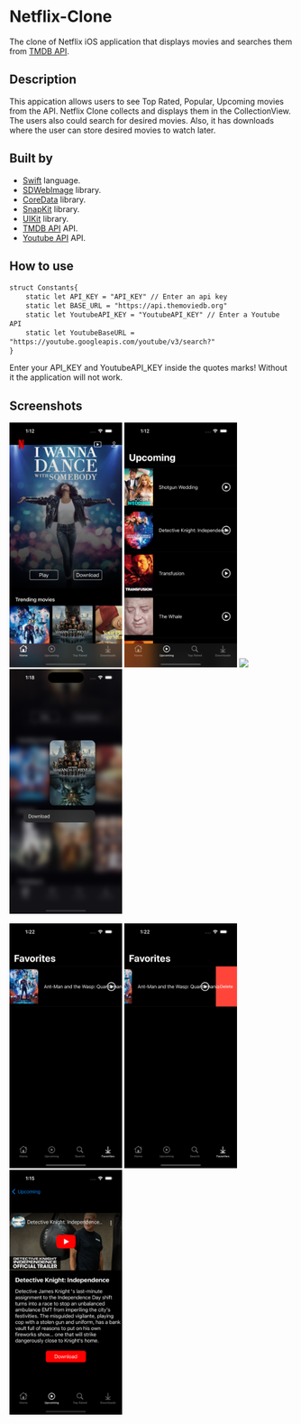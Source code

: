 # Netflix-Clone
The clone of Netflix iOS application that displays movies and searches them from [TMDB API](https://www.themoviedb.org).

## Description

This appication allows users to see Top Rated, Popular, Upcoming movies from the API. Netflix Clone collects and displays them in the CollectionView. The users also could search for desired movies. Also, it has downloads where the user can store desired movies to watch later.

## Built by
* [Swift](https://developer.apple.com/swift/) language.
* [SDWebImage](https://github.com/SDWebImage/SDWebImage) library.
* [CoreData](https://developer.apple.com/documentation/coredata) library.
* [SnapKit](https://github.com/SnapKit/SnapKit) library.
* [UIKit](https://developer.apple.com/documentation/uikit/) library.
* [TMDB API](https://www.themoviedb.org) API.
* [Youtube API](https://developers.google.com/youtube/v3) API.


## How to use

```
struct Constants{
    static let API_KEY = "API_KEY" // Enter an api key 
    static let BASE_URL = "https://api.themoviedb.org"
    static let YoutubeAPI_KEY = "YoutubeAPI_KEY" // Enter a Youtube API
    static let YoutubeBaseURL = "https://youtube.googleapis.com/youtube/v3/search?"
}
```


Enter your API_KEY and YoutubeAPI_KEY inside the quotes marks! Without it the application will not work.


## Screenshots
<img src="Netflix Clone/AppScreenshots/Home.png" width="200"> <img src="Netflix Clone/AppScreenshots/Upcoming.png" width="200"> <img src="Netflix Clone/AppScreenshots/Search.png" width="200"> <img src="Netflix Clone/AppScreenshots/Download.png" width="200">

<img src="Netflix Clone/AppScreenshots/Favorites.png" width="200" > <img src="Netflix Clone/AppScreenshots/Delete.png" width="200">
<img src="Netflix Clone/AppScreenshots/WebView.png" width="200" > 
